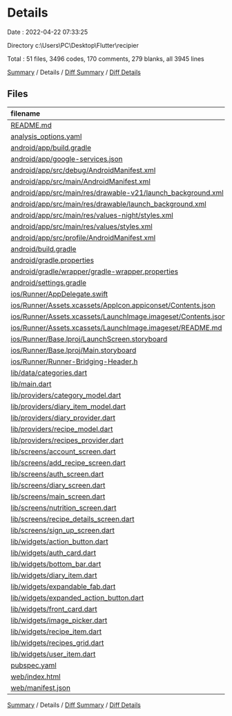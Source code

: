 # Details

Date : 2022-04-22 07:33:25

Directory c:\Users\PC\Desktop\Flutter\recipier

Total : 51 files,  3496 codes, 170 comments, 279 blanks, all 3945 lines

[Summary](results.md) / Details / [Diff Summary](diff.md) / [Diff Details](diff-details.md)

## Files
| filename | language | code | comment | blank | total |
| :--- | :--- | ---: | ---: | ---: | ---: |
| [README.md](/README.md) | Markdown | 10 | 0 | 7 | 17 |
| [analysis_options.yaml](/analysis_options.yaml) | YAML | 3 | 23 | 4 | 30 |
| [android/app/build.gradle](/android/app/build.gradle) | Groovy | 57 | 3 | 13 | 73 |
| [android/app/google-services.json](/android/app/google-services.json) | JSON | 39 | 0 | 0 | 39 |
| [android/app/src/debug/AndroidManifest.xml](/android/app/src/debug/AndroidManifest.xml) | XML | 4 | 3 | 1 | 8 |
| [android/app/src/main/AndroidManifest.xml](/android/app/src/main/AndroidManifest.xml) | XML | 30 | 6 | 1 | 37 |
| [android/app/src/main/res/drawable-v21/launch_background.xml](/android/app/src/main/res/drawable-v21/launch_background.xml) | XML | 4 | 7 | 2 | 13 |
| [android/app/src/main/res/drawable/launch_background.xml](/android/app/src/main/res/drawable/launch_background.xml) | XML | 4 | 7 | 2 | 13 |
| [android/app/src/main/res/values-night/styles.xml](/android/app/src/main/res/values-night/styles.xml) | XML | 9 | 9 | 1 | 19 |
| [android/app/src/main/res/values/styles.xml](/android/app/src/main/res/values/styles.xml) | XML | 9 | 9 | 1 | 19 |
| [android/app/src/profile/AndroidManifest.xml](/android/app/src/profile/AndroidManifest.xml) | XML | 4 | 3 | 1 | 8 |
| [android/build.gradle](/android/build.gradle) | Groovy | 28 | 0 | 5 | 33 |
| [android/gradle.properties](/android/gradle.properties) | Properties | 3 | 0 | 1 | 4 |
| [android/gradle/wrapper/gradle-wrapper.properties](/android/gradle/wrapper/gradle-wrapper.properties) | Properties | 5 | 1 | 1 | 7 |
| [android/settings.gradle](/android/settings.gradle) | Groovy | 8 | 0 | 4 | 12 |
| [ios/Runner/AppDelegate.swift](/ios/Runner/AppDelegate.swift) | Swift | 12 | 0 | 2 | 14 |
| [ios/Runner/Assets.xcassets/AppIcon.appiconset/Contents.json](/ios/Runner/Assets.xcassets/AppIcon.appiconset/Contents.json) | JSON | 122 | 0 | 1 | 123 |
| [ios/Runner/Assets.xcassets/LaunchImage.imageset/Contents.json](/ios/Runner/Assets.xcassets/LaunchImage.imageset/Contents.json) | JSON | 23 | 0 | 1 | 24 |
| [ios/Runner/Assets.xcassets/LaunchImage.imageset/README.md](/ios/Runner/Assets.xcassets/LaunchImage.imageset/README.md) | Markdown | 3 | 0 | 2 | 5 |
| [ios/Runner/Base.lproj/LaunchScreen.storyboard](/ios/Runner/Base.lproj/LaunchScreen.storyboard) | XML | 36 | 1 | 1 | 38 |
| [ios/Runner/Base.lproj/Main.storyboard](/ios/Runner/Base.lproj/Main.storyboard) | XML | 25 | 1 | 1 | 27 |
| [ios/Runner/Runner-Bridging-Header.h](/ios/Runner/Runner-Bridging-Header.h) | C++ | 1 | 0 | 1 | 2 |
| [lib/data/categories.dart](/lib/data/categories.dart) | Dart | 38 | 0 | 3 | 41 |
| [lib/main.dart](/lib/main.dart) | Dart | 131 | 1 | 5 | 137 |
| [lib/providers/category_model.dart](/lib/providers/category_model.dart) | Dart | 11 | 0 | 3 | 14 |
| [lib/providers/diary_item_model.dart](/lib/providers/diary_item_model.dart) | Dart | 19 | 0 | 3 | 22 |
| [lib/providers/diary_provider.dart](/lib/providers/diary_provider.dart) | Dart | 218 | 1 | 11 | 230 |
| [lib/providers/recipe_model.dart](/lib/providers/recipe_model.dart) | Dart | 59 | 1 | 6 | 66 |
| [lib/providers/recipes_provider.dart](/lib/providers/recipes_provider.dart) | Dart | 167 | 1 | 14 | 182 |
| [lib/screens/account_screen.dart](/lib/screens/account_screen.dart) | Dart | 56 | 1 | 7 | 64 |
| [lib/screens/add_recipe_screen.dart](/lib/screens/add_recipe_screen.dart) | Dart | 283 | 1 | 14 | 298 |
| [lib/screens/auth_screen.dart](/lib/screens/auth_screen.dart) | Dart | 87 | 1 | 12 | 100 |
| [lib/screens/diary_screen.dart](/lib/screens/diary_screen.dart) | Dart | 179 | 1 | 10 | 190 |
| [lib/screens/main_screen.dart](/lib/screens/main_screen.dart) | Dart | 170 | 1 | 12 | 183 |
| [lib/screens/nutrition_screen.dart](/lib/screens/nutrition_screen.dart) | Dart | 338 | 1 | 12 | 351 |
| [lib/screens/recipe_details_screen.dart](/lib/screens/recipe_details_screen.dart) | Dart | 68 | 1 | 5 | 74 |
| [lib/screens/sign_up_screen.dart](/lib/screens/sign_up_screen.dart) | Dart | 127 | 1 | 6 | 134 |
| [lib/widgets/action_button.dart](/lib/widgets/action_button.dart) | Dart | 23 | 1 | 4 | 28 |
| [lib/widgets/auth_card.dart](/lib/widgets/auth_card.dart) | Dart | 136 | 1 | 11 | 148 |
| [lib/widgets/bottom_bar.dart](/lib/widgets/bottom_bar.dart) | Dart | 153 | 1 | 7 | 161 |
| [lib/widgets/diary_item.dart](/lib/widgets/diary_item.dart) | Dart | 132 | 1 | 6 | 139 |
| [lib/widgets/expandable_fab.dart](/lib/widgets/expandable_fab.dart) | Dart | 131 | 1 | 14 | 146 |
| [lib/widgets/expanded_action_button.dart](/lib/widgets/expanded_action_button.dart) | Dart | 40 | 1 | 6 | 47 |
| [lib/widgets/front_card.dart](/lib/widgets/front_card.dart) | Dart | 24 | 1 | 7 | 32 |
| [lib/widgets/image_picker.dart](/lib/widgets/image_picker.dart) | Dart | 82 | 1 | 9 | 92 |
| [lib/widgets/recipe_item.dart](/lib/widgets/recipe_item.dart) | Dart | 125 | 1 | 5 | 131 |
| [lib/widgets/recipes_grid.dart](/lib/widgets/recipes_grid.dart) | Dart | 42 | 1 | 6 | 49 |
| [lib/widgets/user_item.dart](/lib/widgets/user_item.dart) | Dart | 71 | 1 | 4 | 76 |
| [pubspec.yaml](/pubspec.yaml) | YAML | 32 | 56 | 16 | 104 |
| [web/index.html](/web/index.html) | HTML | 80 | 18 | 7 | 105 |
| [web/manifest.json](/web/manifest.json) | JSON | 35 | 0 | 1 | 36 |

[Summary](results.md) / Details / [Diff Summary](diff.md) / [Diff Details](diff-details.md)